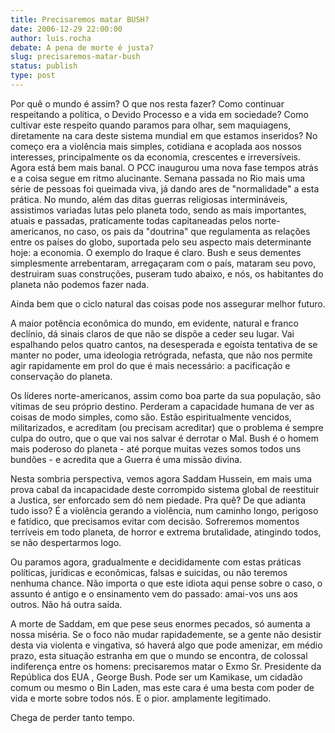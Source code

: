 ```yaml
---
title: Precisaremos matar BUSH?
date: 2006-12-29 22:00:00
author: luis.rocha
debate: A pena de morte é justa?
slug: precisaremos-matar-bush
status: publish 
type: post
---
```


Por quê o mundo é assim? O que nos resta fazer? Como continuar respeitando a política, o Devido Processo e a vida em sociedade? Como cultivar este respeito quando paramos para olhar, sem maquiagens, diretamente na cara deste sistema mundial em que estamos inseridos? No começo era a violência mais simples, cotidiana e acoplada aos nossos interesses, principalmente os da economia, crescentes e irreversíveis. Agora está bem mais banal. O PCC inaugurou uma nova fase tempos atrás e a coisa segue em ritmo alucinante. Semana passada no Rio mais uma série de pessoas foi queimada viva, já dando ares de "normalidade" a esta prática. No mundo, além das ditas guerras religiosas intermináveis, assistimos variadas lutas pelo planeta todo, sendo as mais importantes, atuais e passadas, praticamente todas capitaneadas pelos norte-americanos, no caso, os pais da "doutrina" que regulamenta as relações entre os países do globo, suportada pelo seu aspecto mais determinante hoje: a economia. O exemplo do Iraque é claro. Bush e seus dementes simplesmente arrebentaram, arregaçaram com o país, mataram seu povo, destruiram suas construções, puseram tudo abaixo, e nós, os habitantes do planeta não podemos fazer nada.  

Ainda bem que o ciclo natural das coisas pode nos assegurar melhor futuro.  

A maior potência econômica do mundo, em evidente, natural e franco declínio, dá sinais claros de que não se dispõe a ceder seu lugar. Vai espalhando pelos quatro cantos, na desesperada e egoísta tentativa de se manter no poder, uma ideologia retrógrada, nefasta, que não nos permite agir rapidamente em prol do que é mais necessário: a pacificação e conservação do planeta.  

Os líderes norte-americanos, assim como boa parte da sua população, são vítimas de seu próprio destino. Perderam a capacidade humana de ver as coisas de modo simples, como são. Estão espiritualmente vencidos, militarizados, e acreditam (ou precisam acreditar) que o problema é sempre culpa do outro, que o que vai nos salvar é derrotar o Mal. Bush é o homem mais poderoso do planeta - até porque muitas vezes somos todos uns bundões - e acredita que a Guerra é uma missão divina.  

Nesta sombria perspectiva, vemos agora Saddam Hussein, em mais uma prova cabal da incapacidade deste corrompido sistema global de reestituir a Justica, ser enforcado sem dó nem piedade. Pra quê? De que adianta tudo isso? É a violência gerando a violência, num caminho longo, perigoso e fatídico, que precisamos evitar com decisão. Sofreremos momentos terríveis em todo planeta, de horror e extrema brutalidade, atingindo todos, se não despertarmos logo.  

Ou paramos agora, gradualmente e decididamente com estas práticas políticas, jurídicas e econômicas, falsas e suicidas, ou não teremos nenhuma chance. Não importa o que este idiota aqui pense sobre o caso, o assunto é antigo e o ensinamento vem do passado: amai-vos uns aos outros. Não há outra saída.  

A morte de Saddam, em que pese seus enormes pecados, só aumenta a nossa miséria. Se o foco não mudar rapidademente, se a gente não desistir desta via violenta e vingativa, só haverá algo que pode amenizar, em médio prazo, esta situação estranha em que o mundo se encontra, de colossal indiferença entre os homens: precisaremos matar o Exmo Sr. Presidente da República dos EUA , George Bush. Pode ser um Kamikase, um cidadão comum ou mesmo o Bin Laden, mas este cara é uma besta com poder de vida e morte sobre todos nós. E o pior. amplamente legitimado.  

Chega de perder tanto tempo.
